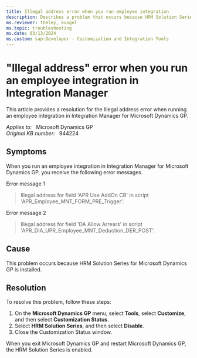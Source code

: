 ```yaml
---
title: Illegal address error when you run employee integration
description: Describes a problem that occurs because HRM Solution Series for Microsoft Dynamics GP is installed. A resolution is provided.
ms.reviewer: theley, kvogel
ms.topic: troubleshooting
ms.date: 03/13/2024
ms.custom: sap:Developer - Customization and Integration Tools
---
```

# "Illegal address" error when you run an employee integration in Integration Manager

This article provides a resolution for the Illegal address error when running an employee integration in Integration Manager for Microsoft Dynamics GP.

_Applies to:_ &nbsp; Microsoft Dynamics GP  
_Original KB number:_ &nbsp; 944224

## Symptoms

When you run an employee integration in Integration Manager for Microsoft Dynamics GP, you receive the following error messages.

Error message 1

> Illegal address for field 'APR Use AddOn CB' in script 'APR_Employee_MNT_FORM_PRE_Trigger'.

Error message 2

> Illegal address for field 'DA Allow Arrears' in script 'APR_DIA_UPR_Employee_MNT_Deduction_DER_POST'.

## Cause

This problem occurs because HRM Solution Series for Microsoft Dynamics GP is installed.

## Resolution

To resolve this problem, follow these steps:

1. On the **Microsoft Dynamics GP** menu, select **Tools**, select **Customize**, and then select **Customization Status**.
2. Select **HRM Solution Series**, and then select **Disable**.
3. Close the Customization Status window.

When you exit Microsoft Dynamics GP and restart Microsoft Dynamics GP, the HRM Solution Series is enabled.
